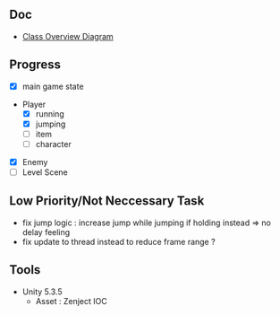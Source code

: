 ## Doc
- [Class Overview Diagram](https://www.lucidchart.com/invitations/accept/9b67298b-53b3-4a22-b0aa-23e574db00b3)

## Progress
- [x] main game state
- Player
   - [x] running
   - [x] jumping
   - [ ] item
   - [ ] character
- [x] Enemy
- [ ] Level Scene

## Low Priority/Not Neccessary Task
- fix jump logic : increase jump while jumping if holding instead => no delay feeling
- fix update to thread instead to reduce frame range ?

## Tools
- Unity 5.3.5
   + Asset : Zenject IOC
